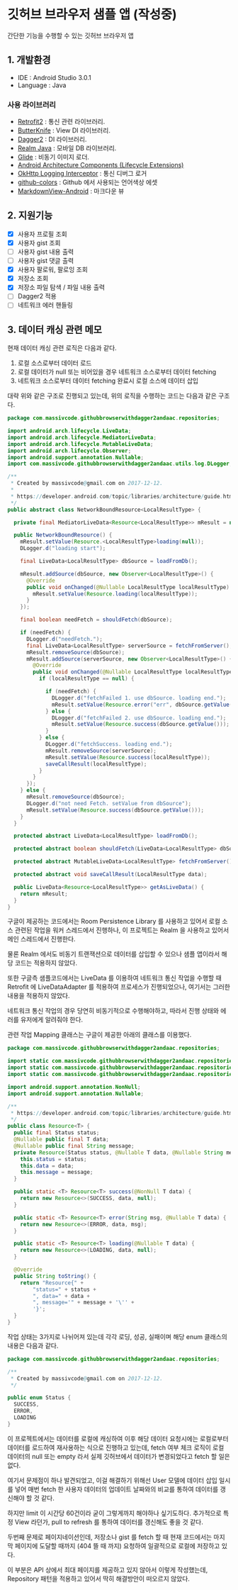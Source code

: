 # 깃허브 브라우저 샘플 앱 (작성중)

간단한 기능을 수행할 수 있는 깃허브 브라우저 앱

## 1. 개발환경

* IDE : Android Studio 3.0.1
* Language : Java

### 사용 라이브러리

* [Retrofit2](https://github.com/square/retrofit) : 통신 관련 라이브러리.
* [ButterKnife](https://github.com/JakeWharton/butterknife) : View DI 라이브러리.
* [Dagger2](https://github.com/google/dagger) : DI 라이브러리.
* [Realm Java](https://github.com/realm/realm-java) : 모바일 DB 라이브러리.
* [Glide](https://github.com/bumptech/glide) : 비동기 이미지 로더.
* [Android Architecture Components (Lifecycle Extensions)]()
* [OkHttp Logging Interceptor](https://github.com/square/okhttp/tree/master/okhttp-logging-interceptor) : 통신 디버그 로거
* [github-colors](https://github.com/ozh/github-colors) : Github 에서 사용되는 언어색상 에셋
* [MarkdownView-Android](https://github.com/mukeshsolanki/MarkdownView-Android) : 마크다운 뷰

## 2. 지원기능

- [X] 사용자 프로필 조회
- [X] 사용자 gist 조회
- [ ] 사용자 gist 내용 출력
- [ ] 사용자 gist 댓글 출력
- [X] 사용자 팔로워, 팔로잉 조회
- [x] 저장소 조회
- [X] 저장소 파일 탐색 / 파일 내용 출력
- [ ] Dagger2 적용
- [ ] 네트워크 에러 핸들링

## 3. 데이터 캐싱 관련 메모

현재 데이터 캐싱 관련 로직은 다음과 같다.

1. 로컬 소스로부터 데이터 로드
2. 로컬 데이터가 null 또는 비어있을 경우 네트워크 소스로부터 데이터 fetching
3. 네트워크 소스로부터 데이터 fetching 완료시 로컬 소스에 데이터 삽입

대략 위와 같은 구조로 진행되고 있는데, 위의 로직을 수행하는 코드는 다음과 같은 구조다.

```java
package com.massivcode.githubbrowserwithdagger2andaac.repositories;

import android.arch.lifecycle.LiveData;
import android.arch.lifecycle.MediatorLiveData;
import android.arch.lifecycle.MutableLiveData;
import android.arch.lifecycle.Observer;
import android.support.annotation.Nullable;
import com.massivcode.githubbrowserwithdagger2andaac.utils.log.DLogger;

/**
 * Created by massivcode@gmail.com on 2017-12-12.
 *
 * https://developer.android.com/topic/libraries/architecture/guide.html#addendum
 */
public abstract class NetworkBoundResource<LocalResultType> {

  private final MediatorLiveData<Resource<LocalResultType>> mResult = new MediatorLiveData<>();

  public NetworkBoundResource() {
    mResult.setValue(Resource.<LocalResultType>loading(null));
    DLogger.d("loading start");

    final LiveData<LocalResultType> dbSource = loadFromDb();

    mResult.addSource(dbSource, new Observer<LocalResultType>() {
      @Override
      public void onChanged(@Nullable LocalResultType localResultType) {
        mResult.setValue(Resource.loading(localResultType));
      }
    });

    final boolean needFetch = shouldFetch(dbSource);

    if (needFetch) {
      DLogger.d("needFetch.");
      final LiveData<LocalResultType> serverSource = fetchFromServer();
      mResult.removeSource(dbSource);
      mResult.addSource(serverSource, new Observer<LocalResultType>() {
        @Override
        public void onChanged(@Nullable LocalResultType localResultType) {
          if (localResultType == null) {

            if (needFetch) {
              DLogger.d("fetchFailed 1. use dbSource. loading end.");
              mResult.setValue(Resource.error("err", dbSource.getValue()));
            } else {
              DLogger.d("fetchFailed 2. use dbSource. loading end.");
              mResult.setValue(Resource.success(dbSource.getValue()));
            }
          } else {
            DLogger.d("fetchSuccess. loading end.");
            mResult.removeSource(serverSource);
            mResult.setValue(Resource.success(localResultType));
            saveCallResult(localResultType);
          }
        }
      });
    } else {
      mResult.removeSource(dbSource);
      DLogger.d("not need Fetch. setValue from dbSource");
      mResult.setValue(Resource.success(dbSource.getValue()));
    }
  }

  protected abstract LiveData<LocalResultType> loadFromDb();

  protected abstract boolean shouldFetch(LiveData<LocalResultType> dbSource);

  protected abstract MutableLiveData<LocalResultType> fetchFromServer();

  protected abstract void saveCallResult(LocalResultType data);

  public LiveData<Resource<LocalResultType>> getAsLiveData() {
    return mResult;
  }
}

```

구글이 제공하는 코드에서는 Room Persistence Library 를 사용하고 있어서 로컬 소스 관련된 작업을 워커 스레드에서 진행하나,
이 프로젝트는 Realm 을 사용하고 있어서 메인 스레드에서 진행한다.

물론 Realm 에서도 비동기 트랜잭션으로 데이터를 삽입할 수 있으나 샘플 앱이라서 해당 코드는 적용하지 않았다.

또한 구글측 샘플코드에서는 LiveData 를 이용하여 네트워크 통신 작업을 수행할 때 Retrofit 에 LiveDataAdapter 를
적용하여 프로세스가 진행되었으나, 여기서는 그러한 내용을 적용하지 않았다.

네트워크 통신 작업의 경우 당연히 비동기적으로 수행해야하고, 따라서 진행 상태와 에러를 유저에게 알려줘야 한다.

관련 작업 Mapping 클래스는 구글이 제공한 아래의 클래스를 이용했다.

```java
package com.massivcode.githubbrowserwithdagger2andaac.repositories;

import static com.massivcode.githubbrowserwithdagger2andaac.repositories.Status.ERROR;
import static com.massivcode.githubbrowserwithdagger2andaac.repositories.Status.LOADING;
import static com.massivcode.githubbrowserwithdagger2andaac.repositories.Status.SUCCESS;

import android.support.annotation.NonNull;
import android.support.annotation.Nullable;

/**
 * https://developer.android.com/topic/libraries/architecture/guide.html#addendum
 */
public class Resource<T> {
  public final Status status;
  @Nullable public final T data;
  @Nullable public final String message;
  private Resource(Status status, @Nullable T data, @Nullable String message) {
    this.status = status;
    this.data = data;
    this.message = message;
  }

  public static <T> Resource<T> success(@NonNull T data) {
    return new Resource<>(SUCCESS, data, null);
  }

  public static <T> Resource<T> error(String msg, @Nullable T data) {
    return new Resource<>(ERROR, data, msg);
  }

  public static <T> Resource<T> loading(@Nullable T data) {
    return new Resource<>(LOADING, data, null);
  }

  @Override
  public String toString() {
    return "Resource{" +
        "status=" + status +
        ", data=" + data +
        ", message='" + message + '\'' +
        '}';
  }
}
```

작업 상태는 3가지로 나뉘어져 있는데 각각 로딩, 성공, 실패이며 해당 enum 클래스의 내용은 다음과 같다.

```java
package com.massivcode.githubbrowserwithdagger2andaac.repositories;

/**
 * Created by massivcode@gmail.com on 2017-12-12.
 */

public enum Status {
  SUCCESS,
  ERROR,
  LOADING
}

```

이 프로젝트에서는 데이터를 로컬에 캐싱하여 이후 해당 데이터 요청시에는 로컬로부터 데이터를 로드하여 재사용하는
식으로 진행하고 있는데, fetch 여부 체크 로직이 로컬 데이터의 null 또는 empty 라서 실제 깃허브에서 데이터가
변경되었다고 fetch 할 일은 없다.

여기서 문제점이 하나 발견되었고, 이걸 해결하기 위해선 User 모델에 데이터 삽입 일시를 넣어 매번 fetch 한 사용자
데이터의 업데이트 날짜와의 비교를 통하여 데이터를 갱신해야 할 것 같다.

하지만 limit 이 시간당 60건이라 굳이 그렇게까지 해야하나 싶기도하다.
추가적으로 특정 View 라던가, pull to refresh 를 통하여 데이터를 갱신해도 좋을 것 같다.

두번째 문제로 페이지네이션인데, 저장소나 gist 를 fetch 할 때 현재 코드에서는 마지막 페이지에 도달할 때까지 (404 뜰 때 까지)
요청하여 일괄적으로 로컬에 저장하고 있다.

이 부분은 API 상에서 최대 페이지를 제공하고 있지 않아서 이렇게 작성했는데, Repository 패턴을 적용하고 있어서
딱히 해결방안이 떠오르지 않았다.